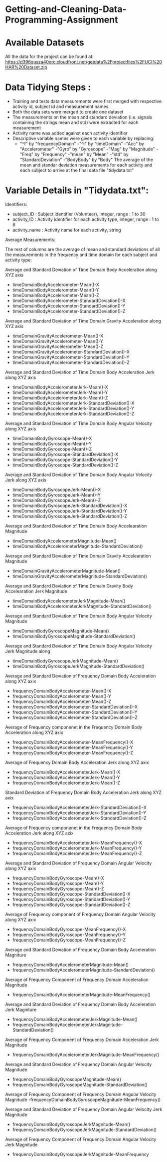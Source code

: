 # Getting-and-Cleaning-Data-Programming-Assignment

Available Datasets
=================================

All the data for the project can be found at:
https://d396qusza40orc.cloudfront.net/getdata%2Fprojectfiles%2FUCI%20HAR%20Dataset.zip


Data Tidying Steps :
=================================
- Training and tests data measurements were first merged with respective activity id, subject id and measurement names.
- Both the data sets were merged to create one dataset
- The measurements on the mean and standard deviation (i.e. signals containing the strings mean and std) were extracted for each measurement
- Activity name was added against each activity identifier
- Descriptive variable names were given to each variable by replacing:
     - "^f" by "frequencyDomain"
      -"^t" by "timeDomain"
      -"Acc" by "Accelerometer"
      -"Gyro" by "Gyroscope"
      -"Mag" by "Magnitude"
      -"Freq" by "Frequency"
      -"mean" by "Mean"
      -"std" by "StandardDeviation"
      -"BodyBody" by "Body"
The average of the mean and standar deviation measurements for each activity and each subject to arrive at the final data file "tidydata.txt"


Variable Details in "Tidydata.txt":
=================================
Identifiers:

- subject_ID : Subject identifier (Volunteer), integer, range : 1 to 30
- activity_ID : Activity identifier for each activity type, integer, range : 1 to 6
- activity_name : Activity name for each activity, string

Average Measurements:

The rest of columns are the average of mean and standard deviations of all the measurements in the frequency and time domain for each subject and activity type:

Average and Standard Deviation of Time Domain Body Acceleration along XYZ axis
- timeDomainBodyAccelerometer-Mean()-X
- timeDomainBodyAccelerometer-Mean()-Y
- timeDomainBodyAccelerometer-Mean()-Z
- timeDomainBodyAccelerometer-StandardDeviation()-X
- timeDomainBodyAccelerometer-StandardDeviation()-Y
- timeDomainBodyAccelerometer-StandardDeviation()-Z

Average and Standard Deviation of Time Domain Gravity Acceleration along XYZ axis
- timeDomainGravityAccelerometer-Mean()-X
- timeDomainGravityAccelerometer-Mean()-Y
- timeDomainGravityAccelerometer-Mean()-Z
- timeDomainGravityAccelerometer-StandardDeviation()-X
- timeDomainGravityAccelerometer-StandardDeviation()-Y
- timeDomainGravityAccelerometer-StandardDeviation()-Z

Average and Standard Deviation of Time Domain Body Acceleration Jerk along XYZ axis
- timeDomainBodyAccelerometerJerk-Mean()-X
- timeDomainBodyAccelerometerJerk-Mean()-Y
- timeDomainBodyAccelerometerJerk-Mean()-Z
- timeDomainBodyAccelerometerJerk-StandardDeviation()-X
- timeDomainBodyAccelerometerJerk-StandardDeviation()-Y
- timeDomainBodyAccelerometerJerk-StandardDeviation()-Z

Average and Standard Deviation of Time Domain Body Angular Velocity along XYZ axis
- timeDomainBodyGyroscope-Mean()-X
- timeDomainBodyGyroscope-Mean()-Y
- timeDomainBodyGyroscope-Mean()-Z
- timeDomainBodyGyroscope-StandardDeviation()-X
- timeDomainBodyGyroscope-StandardDeviation()-Y
- timeDomainBodyGyroscope-StandardDeviation()-Z

Average and Standard Deviation of Time Domain Body Angular Velocity Jerk along XYZ axis
- timeDomainBodyGyroscopeJerk-Mean()-X
- timeDomainBodyGyroscopeJerk-Mean()-Y
- timeDomainBodyGyroscopeJerk-Mean()-Z
- timeDomainBodyGyroscopeJerk-StandardDeviation()-X
- timeDomainBodyGyroscopeJerk-StandardDeviation()-Y
- timeDomainBodyGyroscopeJerk-StandardDeviation()-Z

Average and Standard Deviation of Time Domain Body Accelearation Magnitude 
- timeDomainBodyAccelerometerMagnitude-Mean()
- timeDomainBodyAccelerometerMagnitude-StandardDeviation()

Average and Standard Deviation of Time Domain Gravity Accelearation Magnitude 
- timeDomainGravityAccelerometerMagnitude-Mean()
- timeDomainGravityAccelerometerMagnitude-StandardDeviation()

Average and Standard Deviation of Time Domain Gravity Body Accelearation Jerk Magnitude
- timeDomainBodyAccelerometerJerkMagnitude-Mean()
- timeDomainBodyAccelerometerJerkMagnitude-StandardDeviation()

Average and Standard Deviation of Time Domain Body Angular Velocity Magnitude 
- timeDomainBodyGyroscopeMagnitude-Mean()
- timeDomainBodyGyroscopeMagnitude-StandardDeviation()

Average and Standard Deviation of Time Domain Body Angular Velocity Jerk Magnitude along
- timeDomainBodyGyroscopeJerkMagnitude-Mean()
- timeDomainBodyGyroscopeJerkMagnitude-StandardDeviation()

Average and Standard Deviation of Frequency Domain Body Acceleration along XYZ axix
- frequencyDomainBodyAccelerometer-Mean()-X
- frequencyDomainBodyAccelerometer-Mean()-Y
- frequencyDomainBodyAccelerometer-Mean()-Z
- frequencyDomainBodyAccelerometer-StandardDeviation()-X
- frequencyDomainBodyAccelerometer-StandardDeviation()-Y
- frequencyDomainBodyAccelerometer-StandardDeviation()-Z

Average of Frequency componenet in the Frequency Domain Body Acceleration along XYZ axix
- frequencyDomainBodyAccelerometer-MeanFrequency()-X
- frequencyDomainBodyAccelerometer-MeanFrequency()-Y
- frequencyDomainBodyAccelerometer-MeanFrequency()-Z

Average of Frequency Domain Body Acceleration Jerk along XYZ axix
- frequencyDomainBodyAccelerometerJerk-Mean()-X
- frequencyDomainBodyAccelerometerJerk-Mean()-Y
- frequencyDomainBodyAccelerometerJerk-Mean()-Z

Standard Deviation of Frequency Domain Body Acceleration Jerk along XYZ axix
- frequencyDomainBodyAccelerometerJerk-StandardDeviation()-X
- frequencyDomainBodyAccelerometerJerk-StandardDeviation()-Y
- frequencyDomainBodyAccelerometerJerk-StandardDeviation()-Z

Average of Frequency componenet in the Frequency Domain Body Acceleration Jerk along XYZ axix
- frequencyDomainBodyAccelerometerJerk-MeanFrequency()-X
- frequencyDomainBodyAccelerometerJerk-MeanFrequency()-Y
- frequencyDomainBodyAccelerometerJerk-MeanFrequency()-Z

Average and Standard Deviation of Frequency Domain Angular Velocity along XYZ axix
- frequencyDomainBodyGyroscope-Mean()-X
- frequencyDomainBodyGyroscope-Mean()-Y
- frequencyDomainBodyGyroscope-Mean()-Z
- frequencyDomainBodyGyroscope-StandardDeviation()-X
- frequencyDomainBodyGyroscope-StandardDeviation()-Y
- frequencyDomainBodyGyroscope-StandardDeviation()-Z

Average of Frequency component of Frequency Domain Angular Velocity along XYZ axix
- frequencyDomainBodyGyroscope-MeanFrequency()-X
- frequencyDomainBodyGyroscope-MeanFrequency()-Y
- frequencyDomainBodyGyroscope-MeanFrequency()-Z

Average and Standard Deviation of Frequency Domain Body Acceleration Magniture
- frequencyDomainBodyAccelerometerMagnitude-Mean()
- frequencyDomainBodyAccelerometerMagnitude-StandardDeviation()

Average of Frequency Component of Frequency Domain Acceleration Magnitude
- frequencyDomainBodyAccelerometerMagnitude-MeanFrequency()

Average and Standard Deviation of Frequency Domain Body Acceleration Jerk Magniture
- frequencyDomainBodyAccelerometerJerkMagnitude-Mean()
- frequencyDomainBodyAccelerometerJerkMagnitude-StandardDeviation()

Average of Frequency Component of Frequency Domain Acceleration Jerk Magnitude
- frequencyDomainBodyAccelerometerJerkMagnitude-MeanFrequency()

Average and Standard Deviation of Frequency Domain Angular Velocity Magnitude
- frequencyDomainBodyGyroscopeMagnitude-Mean()
- frequencyDomainBodyGyroscopeMagnitude-StandardDeviation()

Average of Frequency Component of Frequency Domain Angular Velocity Magnitude
-frequencyDomainBodyGyroscopeMagnitude-MeanFrequency()

Average and Standard Deviation of Frequency Domain Angular Velocity Jerk Magnitude
- frequencyDomainBodyGyroscopeJerkMagnitude-Mean()
- frequencyDomainBodyGyroscopeJerkMagnitude-StandardDeviation()

Average of Frequency Component of Frequency Domain Angular Velocity Jerk Magnitude
- frequencyDomainBodyGyroscopeJerkMagnitude-MeanFrequency


